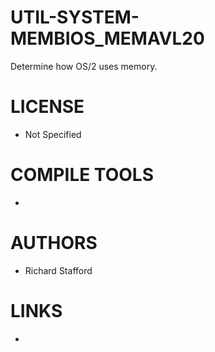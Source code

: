 UTIL-SYSTEM-MEMBIOS_MEMAVL20
============================

Determine how OS/2 uses memory.

LICENSE
===============
* Not Specified

COMPILE TOOLS
===============
* 

AUTHORS
===============
* Richard Stafford

LINKS
===============
* 
